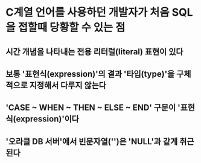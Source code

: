 # C계열 언어를 사용하던 개발자가 처음 SQL을 접할때 당황할 수 있는 점

## 시간 개념을 나타내는 전용 리터럴(literal) 표현이 있다

## 보통 '표현식(expression)'의 결과 '타입(type)'을 구체적으로 지정해서 다루지 않는다

## 'CASE ~ WHEN ~ THEN ~ ELSE ~ END' 구문이 '표현식(expression)'이다

## '오라클 DB 서버'에서 빈문자열('')은 'NULL'과 같게 취근된다

